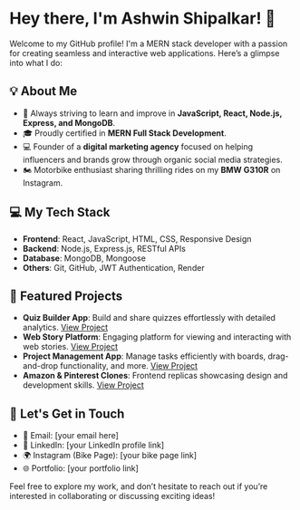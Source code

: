 # Hey there, I'm Ashwin Shipalkar! 🚀

Welcome to my GitHub profile! I'm a MERN stack developer with a passion for creating seamless and interactive web applications. Here’s a glimpse into what I do:

## 💡 About Me
- 🌱 Always striving to learn and improve in **JavaScript, React, Node.js, Express, and MongoDB**.
- 🎓 Proudly certified in **MERN Full Stack Development**.
- 💻 Founder of a **digital marketing agency** focused on helping influencers and brands grow through organic social media strategies.
- 🏍️ Motorbike enthusiast sharing thrilling rides on my **BMW G310R** on Instagram.

## 💻 My Tech Stack
- **Frontend**: React, JavaScript, HTML, CSS, Responsive Design
- **Backend**: Node.js, Express.js, RESTful APIs
- **Database**: MongoDB, Mongoose
- **Others**: Git, GitHub, JWT Authentication, Render

## 🌟 Featured Projects
- **Quiz Builder App**: Build and share quizzes effortlessly with detailed analytics. [View Project](#)
- **Web Story Platform**: Engaging platform for viewing and interacting with web stories. [View Project](#)
- **Project Management App**: Manage tasks efficiently with boards, drag-and-drop functionality, and more. [View Project](#)
- **Amazon & Pinterest Clones**: Frontend replicas showcasing design and development skills. [View Project](#)

## 🔗 Let's Get in Touch
- 📧 Email: [your email here]
- 💼 LinkedIn: [your LinkedIn profile link]
- 🌍 Instagram (Bike Page): [your bike page link]
- 🌐 Portfolio: [your portfolio link]

Feel free to explore my work, and don’t hesitate to reach out if you’re interested in collaborating or discussing exciting ideas!
